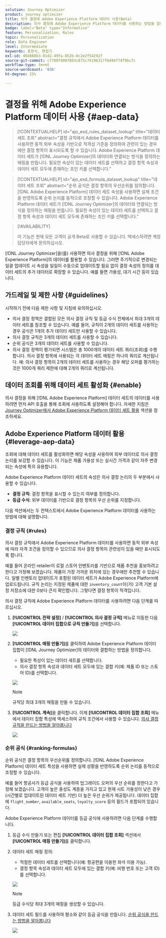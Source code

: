 ```yaml
---
solution: Journey Optimizer
product: journey optimizer
title: 의사 결정에 Adobe Experience Platform 데이터 사용(Beta)
description: 의사 결정에 Adobe Experience Platform 데이터를 사용하는 방법을 알아봅니다.
badge: label="Beta" type="Informative"
feature: Personalization, Rules
topic: Personalization
role: Data Engineer
level: Intermediate
keywords: 표현식, 편집기
exl-id: 46d868b3-01d2-49fa-852b-8c2e2f54292f
source-git-commit: cf700f4097883c875c74196317f6494f74f9bc7c
workflow-type: tm+mt
source-wordcount: '836'
ht-degree: 25%

---
```


# 결정을 위해 Adobe Experience Platform 데이터 사용 {#aep-data}

>[!CONTEXTUALHELP]
>id="ajo_exd_rules_dataset_lookup"
>title="데이터 세트 조회"
>abstract="결정 규칙에서 Adobe Experience Platform 데이터를 사용하면 동적 외부 속성을 기반으로 적격성 기준을 정의하여 관련이 있는 경우에만 결정 항목이 표시되도록 할 수 있습니다. Adobe Experience Platform 데이터 세트가 [!DNL Journey Optimizer]의 데이터와 연결되는 방식을 정의하는 매핑을 만듭니다. 필요한 속성이 있는 데이터 세트를 선택하고 결정 항목 속성과 데이터 세트 모두에 존재하는 조인 키를 선택합니다."

>[!CONTEXTUALHELP]
>id="ajo_exd_formula_dataset_lookup"
>title="데이터 세트 조회"
>abstract="순위 공식은 결정 항목의 우선순위를 정의합니다. [!DNL Adobe Experience Platform] 데이터 세트 속성을 사용하면 실제 조건을 반영하도록 순위 논리를 동적으로 조정할 수 있습니다. Adobe Experience Platform 데이터 세트가 [!DNL Journey Optimizer]의 데이터와 연결되는 방식을 정의하는 매핑을 만듭니다. 필요한 속성이 있는 데이터 세트를 선택하고 결정 항목 속성과 데이터 세트 모두에 존재하는 조인 키를 선택합니다."

>[!AVAILABILITY]
>
>이 기능은 현재 모든 고객이 공개 Beta로 사용할 수 있습니다. 액세스하려면 계정 담당자에게 문의하십시오.

[!DNL Journey Optimizer]을(를) 사용하면 의사 결정을 위해 [!DNL Adobe Experience Platform]의 데이터를 활용할 수 있습니다. 그러면 주기적으로 변경되는 일괄 업데이트 시 속성을 일일이 수동으로 업데이트할 필요 없이 결정 속성의 정의를 데이터 세트의 추가 데이터로 확장할 수 있습니다. 예를 들면 가용성, 대기 시간 등이 있습니다.

## 가드레일 및 제한 사항 {#guidelines}

시작하기 전에 다음 제한 사항 및 지침에 유의하십시오.

* 의사 결정 정책은 결합된 모든 의사 결정 규칙 및 등급 수식 전체에서 최대 3개의 데이터 세트를 참조할 수 있습니다. 예를 들어, 규칙이 2개의 데이터 세트를 사용하는 경우 공식은 1개의 추가 데이터 세트만 사용할 수 있습니다.
* 의사 결정 규칙은 3개의 데이터 세트를 사용할 수 있습니다.
* 순위 공식은 3개의 데이터 세트를 사용할 수 있습니다.
* 의사 결정 정책이 평가되면 시스템은 총 1000개의 데이터 세트 쿼리(조회)를 수행합니다. 의사 결정 항목에 사용되는 각 데이터 세트 매핑은 하나의 쿼리로 계산됩니다. 예: 의사 결정 항목이 2개의 데이터 세트를 사용하는 경우 해당 오퍼를 평가하는 것은 1000개 쿼리 제한에 대해 2개의 쿼리로 계산됩니다.

## 데이터 조회를 위해 데이터 세트 활성화 {#enable}

의사 결정을 위해 [!DNL Adobe Experience Platform] 데이터 세트의 데이터를 사용하려면 먼저 API 호출을 통해 조회에 사용하도록 설정해야 합니다. 자세한 지침은 [Journey Optimizer에서 Adobe Experience Platform 데이터 세트 활용](../data/lookup-aep-data.md) 섹션을 참조하세요.

## Adobe Experience Platform 데이터 활용 {#leverage-aep-data}

조회에 대해 데이터 세트를 활성화하면 해당 속성을 사용하여 외부 데이터로 의사 결정 논리를 보강할 수 있습니다. 이 기능은 제품 가용성 또는 실시간 가격과 같이 자주 변경되는 속성에 특히 유용합니다.

Adobe Experience Platform 데이터 세트의 속성은 의사 결정 논리의 두 부분에서 사용할 수 있습니다.

* **결정 규칙**: 결정 항목을 표시할 수 있는지 여부를 정의합니다.
* **등급 수식**: 외부 데이터를 기반으로 결정 항목의 우선 순위를 지정합니다.

다음 섹션에서는 두 컨텍스트에서 Adobe Experience Platform 데이터를 사용하는 방법에 대해 설명합니다.

### 결정 규칙 {#rules}

의사 결정 규칙에서 Adobe Experience Platform 데이터를 사용하면 동적 외부 속성에 따라 자격 조건을 정의할 수 있으므로 의사 결정 항목이 관련성이 있을 때만 표시되도록 합니다.

예를 들어 온라인 retailer이 로컬 스토어 인벤토리를 기반으로 제품 추천을 홍보하려고 한다고 가정해 보겠습니다. 제품이 가장 가까운 위치에 있는 경우에만 추천할 수 있습니다. 일별 인벤토리 업데이트가 포함된 데이터 세트가 Adobe Experience Platform에 업로드됩니다. 규칙 논리는 지정된 제품에 대한 `inventory_count`이(가) 고객 기본 설정 저장소에 대한 0보다 큰지 확인합니다. 그렇다면 결정 항목이 적격입니다.

의사 결정 규칙에 Adobe Experience Platform 데이터를 사용하려면 다음 단계를 따르십시오.

1. **[!UICONTROL 전략 설정]** / **[!UICONTROL 의사 결정 규칙]** 메뉴로 이동한 다음 **[!UICONTROL 데이터 집합으로 규칙 만들기]**&#x200B;를 선택합니다.

   ![](assets/exd-lookup-rule.png)

1. **[!UICONTROL 매핑 만들기]**&#x200B;를 클릭하여 Adobe Experience Platform 데이터 집합이 [!DNL Journey Optimizer]의 데이터와 결합하는 방법을 정의합니다.

   * 필요한 특성이 있는 데이터 세트를 선택합니다.
   * 의사 결정 항목 속성과 데이터 세트 모두에 있는 결합 키(예: 제품 ID 또는 스토어 ID)를 선택합니다.

   ![](assets/exd-lookup-mapping.png)

   >[!NOTE]
   >
   >규칙당 최대 3개의 매핑을 만들 수 있습니다.

1. **[!UICONTROL 계속]**&#x200B;을 클릭합니다. 이제 **[!UICONTROL 데이터 집합 조회]** 메뉴에서 데이터 집합 특성에 액세스하여 규칙 조건에서 사용할 수 있습니다. [의사 결정 규칙을 만드는 방법을 알아봅니다](../experience-decisioning/rules.md#create)

   ![](assets/exd-lookup-menu.png)

### 순위 공식 {#ranking-formulas}

순위 공식은 결정 항목의 우선순위를 정의합니다. [!DNL Adobe Experience Platform] 데이터 세트 특성을 사용하면 실제 상황을 반영하도록 순위 논리를 동적으로 조정할 수 있습니다.

예를 들어 항공사가 등급 공식을 사용하여 업그레이드 오퍼의 우선 순위를 정한다고 가정해 보겠습니다. 고객이 높은 충성도 계층을 가지고 있고 현재 시트 가용성이 낮은 경우(시간별로 업데이트된 데이터 세트 기반) 더 높은 우선 순위가 제공됩니다. 데이터 집합에 `flight_number`, `available_seats`, `loyalty_score` 등의 필드가 포함되어 있습니다.

Adobe Experience Platform 데이터를 등급 공식에 사용하려면 다음 단계를 수행합니다.

1. 등급 수식 만들기 또는 편집 **[!UICONTROL 데이터 집합 조회]** 섹션에서 **[!UICONTROL 매핑 만들기]**&#x200B;를 클릭합니다.

1. 데이터 세트 매핑 정의:

   * 적절한 데이터 세트를 선택합니다(예: 항공편을 이용한 좌석 이용 가능).
   * 결정 항목 속성과 데이터 세트 모두에 있는 결합 키(예: 비행 번호 또는 고객 ID)를 선택합니다.

   ![](assets/exd-lookup-formula-mapping.png)

   >[!NOTE]
   >
   >등급 수식당 최대 3개의 매핑을 생성할 수 있습니다.

1. 데이터 세트 필드를 사용하여 평소와 같이 등급 공식을 만듭니다. [순위 공식을 만드는 방법을 알아봅니다](ranking/ranking-formulas.md#create-ranking-formula)

   ![](assets/exd-lookup-formula-criteria.png)
